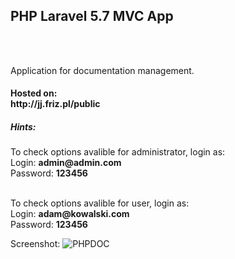 <h2>PHP Laravel 5.7 MVC App </h2><br /><br />

Application for documentation management.

<h4>Hosted on:<br />
http://jj.friz.pl/public</h4>


<h5>Hints:</h5>
To check options avalible for administrator, login as:<br />
Login:  <b> admin@admin.<span></span>com</b> <br />
Password:  <b>  123456</b> <br />

<br />

To check options avalible for user, login as:<br />
Login:  <b> adam@kowalski.<span></span>com</b> <br />
Password:  <b>  123456</b> <br />

Screenshot:
![PHPDOC](https://user-images.githubusercontent.com/38703432/57926906-e00a7300-78ac-11e9-9b65-444ae5f2a286.png)
